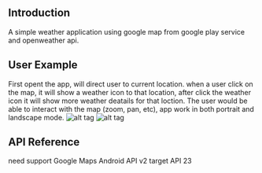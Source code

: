 ## Introduction

A simple weather application using google map from google play service and openweather api.

## User Example
First opent the app, will direct user to current location.
when a user click on the map, it will show a weather icon to that location,  after click the weather icon it will show more weather deatails for that loction. The user would be able to interact with the map (zoom, pan, etc),  app work in both portrait and landscape mode.
![alt tag](https://raw.githubusercontent.com/louisli1989/weatherMap/master/screenshot2.png)
![alt tag](https://raw.githubusercontent.com/louisli1989/weatherMap/master/screenshot3.png)


## API Reference
need support Google Maps Android API v2
target API 23

